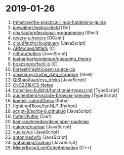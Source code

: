 # 2019-01-26

1. [trimstray/the-practical-linux-hardening-guide](https://github.com/trimstray/the-practical-linux-hardening-guide "⚡️ This guide details the planning and the tools involved in creating a secure Linux production systems - work in progress.") 
2. [joewalnes/websocketd](https://github.com/joewalnes/websocketd "Turn any program that uses STDIN/STDOUT into a WebSocket server. Like inetd, but for WebSockets.") [Go]
3. [charlax/professional-programming](https://github.com/charlax/professional-programming "A collection of full-stack resources for programmers.") [Shell]
4. [revery-ui/revery](https://github.com/revery-ui/revery "⚡️ Native, high-performance, cross-platform desktop apps - built with Reason!") [OCaml]
5. [cloudfetch/cloudquery](https://github.com/cloudfetch/cloudquery "Turn any website to serverless API (support SPA!)") [JavaScript]
6. [ARMmbed/littlefs](https://github.com/ARMmbed/littlefs "A little fail-safe filesystem designed for microcontrollers") [C]
7. [github/hotkey](https://github.com/github/hotkey "Global DOM element activation") [JavaScript]
8. [joelparkerhenderson/queueing_theory](https://github.com/joelparkerhenderson/queueing_theory "Queueing theory: an introduction for software development") 
9. [boazsegev/facil.io](https://github.com/boazsegev/facil.io "Your high performance web application C framework") [C]
10. [ForrestKnight/open-source-cs](https://github.com/ForrestKnight/open-source-cs "Video discussing this curriculum:") 
11. [alexkimxyz/nsfw_data_scrapper](https://github.com/alexkimxyz/nsfw_data_scrapper "Collection of scripts to aggregate image data for the purposes of training an NSFW Image Classifier") [Shell]
12. [QiShaoXuan/css_tricks](https://github.com/QiShaoXuan/css_tricks "Some CSS tricks,一些 CSS 常用样式") [JavaScript]
13. [CyC2018/CS-Notes](https://github.com/CyC2018/CS-Notes "📚 技术面试必备基础知识") 
14. [transitive-bullshit/functional-typescript](https://github.com/transitive-bullshit/functional-typescript "TypeScript standard for rock solid serverless functions.") [TypeScript]
15. [auchenberg/vscode-browser-preview](https://github.com/auchenberg/vscode-browser-preview "A real browser preview inside your editor that you can debug.") [TypeScript]
16. [komeiji-satori/Dress](https://github.com/komeiji-satori/Dress "好耶 是女装") [Ruby]
17. [fighting41love/funNLP](https://github.com/fighting41love/funNLP "中英文敏感词、语言检测、中外手机/电话归属地/运营商查询、名字推断性别、手机号抽取、身份证抽取、邮箱抽取、中日文人名库、中文缩写库、拆字词典、词汇情感值、停用词、反动词表、暴恐词表、繁简体转换、英文模拟中文发音、汪峰歌词生成器、职业名称词库、同义词库、反义词库、否定词库、汽车品牌词库、汽车零件词库、连续英文切割、各种中文词向量、公司名字大全、古诗词库、IT词库、财经词库、成语词库、地名词库、历史名人词库、诗词词库、医学词库、饮食词库、法律词库、汽车词库、动物词库、中文聊天语料、中文谣言数据、百度中文问答数据集、句子相似度匹配算法集合、bert资源、文本生成&摘要相关工具、cocoNLP信息抽取工具、国内电话号码正则匹配、清华大学XLORE:中英文跨语言百科知识图谱、清华大学人工智能技术…") [Python]
18. [script-8/script-8.github.io](https://github.com/script-8/script-8.github.io "A fantasy computer for making, sharing, and playing tiny retro-looking games.") [JavaScript]
19. [flutter/flutter](https://github.com/flutter/flutter "Flutter makes it easy and fast to build beautiful mobile apps.") [Dart]
20. [kamranahmedse/developer-roadmap](https://github.com/kamranahmedse/developer-roadmap "Roadmap to becoming a web developer in 2019") 
21. [nukeop/nuclear](https://github.com/nukeop/nuclear "Popcorn Time for music") [JavaScript]
22. [vuejs/vue](https://github.com/vuejs/vue "🖖 Vue.js is a progressive, incrementally-adoptable JavaScript framework for building UI on the web.") [JavaScript]
23. [antonmedv/fx](https://github.com/antonmedv/fx "Command-line tool and terminal JSON viewer 🔥") [JavaScript]
24. [wubaiqing/zaobao](https://github.com/wubaiqing/zaobao "每日时报，以前端技术体系为主要分享课题。根据：文章、工具、新闻、视频几大板块作为主要分类。") [JavaScript]
25. [MisterBooo/LeetCodeAnimation](https://github.com/MisterBooo/LeetCodeAnimation "Demonstrate all the questions on LeetCode in the form of animation.（用动画的形式呈现解LeetCode题目的思路）") [C++]
